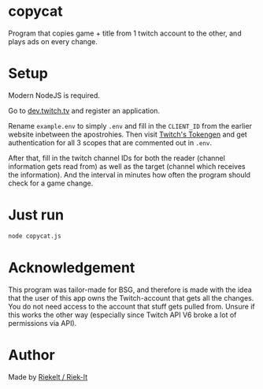 # copycat
Program that copies game + title from 1 twitch account to the other, and plays ads on every change.

# Setup
Modern NodeJS is required.

Go to [dev.twitch.tv](dev.twitch.tv) and register an application.

Rename `example.env` to simply `.env` and fill in the `CLIENT_ID` from the earlier website inbetween the apostrohies.
Then visit [Twitch's Tokengen](https://twitchapps.com/tokengen/) and get authentication for all 3 scopes that are commented out in `.env`.

After that, fill in the twitch channel IDs for both the reader (channel information gets read from) as well as the target (channel which receives the information). And the interval in minutes how often the program should check for a game change.

# Just run
```bash
node copycat.js
```
# Acknowledgement
This program was tailor-made for BSG, and therefore is made with the idea that the user of this app owns the Twitch-account that gets all the changes. You do not need access to the account that stuff gets pulled from. Unsure if this works the other way (especially since Twitch API V6 broke a lot of permissions via API).

# Author
Made by [Riekelt / Riek-lt](https://github.com/riek-lt)
